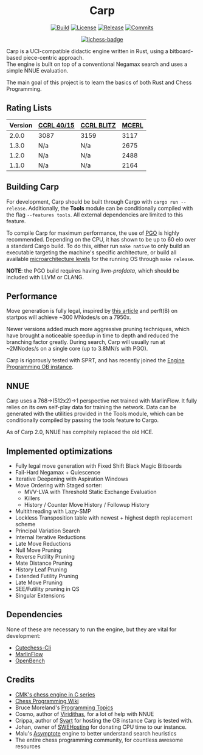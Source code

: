 # <div align="center"> Carp </div>
<div align="center">

  [![Build][build-badge]][build-link]
  [![License][license-badge]][license-link]
  [![Release][release-badge]][release-link]
  [![Commits][commits-badge]][commits-link]
  
  [![lichess-badge]][lichess-link]
  
</div>

Carp is a UCI-compatible didactic engine written in Rust, using a bitboard-based piece-centric approach.\
The engine is built on top of a conventional Negamax search and uses a simple NNUE evaluation.

The main goal of this project is to learn the basics of both Rust and Chess Programming.

## Rating Lists

| **Version** | [**CCRL 40/15**][ccrl-ltc-link] | [**CCRL BLITZ**][ccrl-blitz-link] | [**MCERL**][mcerl-link] |
|-------------|----------------|-----------|-----------|
| 2.0.0       | 3087           | 3159      | 3117      | 
| 1.3.0       | N/a            | N/a       | 2675      | 
| 1.2.0       | N/a            | N/a       | 2488      | 
| 1.1.0       | N/a            | N/a       | 2164      | 

## Building Carp

For development, Carp should be built through Cargo with ```cargo run --release```. Additionally, the **Tools**
module can be conditionally compiled with the flag ```--features tools```. All external dependencies are
limited to this feature.

To compile Carp for maximum performance, the use of [PGO][pgo-link] is highly recommended. Depending on the CPU,
it has shown to be up to 60 elo over a standard Cargo build. To do this, either run ```make native``` to only
build an executable targeting the machine's specific architecture, or build all available [microarchitecture
levels][arch-link] for the running OS through ```make release```.

**NOTE**: the PGO build requires having *llvm-profdata*, which should be included with LLVM or CLANG.


## Performance

Move generation is fully legal, inspired by [this article][movegen-link]
and perft(8) on startpos will achieve ~300 MNodes/s on a 7950x.

Newer versions added much more aggressive pruning techniques, which have brought a noticeable speedup in
time to depth and reduced the branching factor greatly. During search, Carp will usually run at ~2MNodes/s on a single
core (up to 3.8MN/s with PGO).

Carp is rigorously tested with SPRT, and has recently joined the [Engine Programming OB instance][ob-link].

## NNUE

Carp uses a 768->(512x2)->1 perspective net trained with MarlinFlow.
It fully relies on its own self-play data for training the network. Data can be generated with the
utilities provided in the Tools module, which can be conditionally compiled by passing the tools 
feature to Cargo.

As of Carp 2.0, NNUE has compltely replaced the old HCE.

## Implemented optimizations

* Fully legal move generation with Fixed Shift Black Magic Bitboards
* Fail-Hard Negamax + Quiescence
* Iterative Deepening with Aspiration Windows
* Move Ordering with Staged sorter:
  - MVV-LVA with Threshold Static Exchange Evaluation
  - Killers
  - History / Counter Move History / Followup History
* Multithreading with Lazy-SMP
* Lockless Transposition table with newest + highest depth replacement scheme
* Principal Variation Search
* Internal Iterative Reductions
* Late Move Reductions
* Null Move Pruning
* Reverse Futility Pruning
* Mate Distance Pruning
* History Leaf Pruning
* Extended Futility Pruning
* Late Move Pruning
* SEE/Futility pruning in QS
* Singular Extensions

## Dependencies
None of these are necessary to run the engine, but they are vital for development:

* [Cutechess-Cli](https://github.com/cutechess/cutechess)
* [MarlinFlow](https://github.com/dsekercioglu/marlinflow)
* [OpenBench](https://github.com/AndyGrant/OpenBench)

## Credits
* [CMK's chess engine in C series](https://www.youtube.com/watch?v=QUNP-UjujBM&list=PLmN0neTso3Jxh8ZIylk74JpwfiWNI76Cs)
* [Chess Programming Wiki](https://www.chessprogramming.org/Main_Page)
* Bruce Moreland's [Programming Topics](https://web.archive.org/web/20071026090003/http://www.brucemo.com/compchess/programming/index.htm)
* Cosmo, author of [Viridithas](https://github.com/cosmobobak/viridithas), for a lot of help with NNUE
* Crippa, author of [Svart](https://github.com/crippa1337/svart) for hosting the OB instance Carp is tested with.
* Johan, owner of [SWEHosting](https://swehosting.se/en/) for donating CPU time to our instance.
* Malu's [Asymptote](https://github.com/malu/asymptote) engine to better understand search heuristics
* The entire chess programming community, for countless awesome resources

[ob-link]:https://chess.swehosting.se/
[pgo-link]:https://en.wikipedia.org/wiki/Profile-guided_optimization
[arch-link]:https://en.wikipedia.org/wiki/X86-64#Microarchitecture_levels
[ccrl-blitz-link]:https://ccrl.chessdom.com/ccrl/404/cgi/engine_details.cgi?print=Details&each_game=1&eng=Carp%202.0.0%2064-bit#Carp_2_0_0_64-bit
[ccrl-ltc-link]:https://ccrl.chessdom.com/ccrl/4040/cgi/compare_engines.cgi?class=None&only_best_in_class=on&num_best_in_class=1&family=Carp&print=Rating+list&profile_step=50&profile_numbers=1&print=Results+table&print=LOS+table&table_size=100&ct_from_elo=0&ct_to_elo=10000&match_length=30&cross_tables_for_best_versions_only=1&sort_tables=by+rating&diag=0&reference_list=None&recalibrate=no
[mcerl-link]:https://www.chessengeria.com/mcerl
[movegen-link]:https://www.codeproject.com/Articles/5313417/Worlds-Fastest-Bitboard-Chess-Movegenerator

[build-badge]:https://img.shields.io/github/actions/workflow/status/dede1751/carp/rust.yml?branch=master&logo=github&style=for-the-badge
[build-link]:https://github.com/dede1751/carp/actions/workflows/rust.yml
[commits-badge]:https://img.shields.io/github/commits-since/dede1751/carp/latest?style=for-the-badge
[commits-link]:https://github.com/dede1751/carp/commits/main
[release-badge]:https://img.shields.io/github/v/release/dede1751/carp?style=for-the-badge&label=official%20release
[release-link]:https://github.com/dede1751/carp/releases/latest
[license-badge]:https://img.shields.io/github/license/dede1751/carp?style=for-the-badge&label=license&color=success
[license-link]:https://github.com/dede1751/carp/blob/master/LICENSE
[lichess-badge]:https://img.shields.io/badge/Play%20Carp%20-v2.0-yellow?logo=lichess&style=for-the-badge
[lichess-link]:https://lichess.org/@/Carp_Bot
